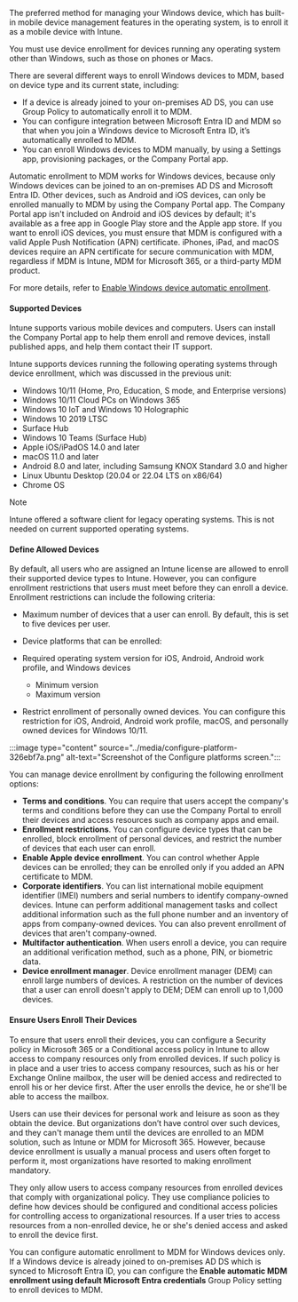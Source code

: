 The preferred method for managing your Windows device, which has built-in mobile device management features in the operating system, is to enroll it as a mobile device with Intune.

You must use device enrollment for devices running any operating system other than Windows, such as those on phones or Macs.

There are several different ways to enroll Windows devices to MDM, based on device type and its current state, including:

 -  If a device is already joined to your on-premises AD DS, you can use Group Policy to automatically enroll it to MDM.
 -  You can configure integration between Microsoft Entra ID and MDM so that when you join a Windows device to Microsoft Entra ID, it’s automatically enrolled to MDM.
 -  You can enroll Windows devices to MDM manually, by using a Settings app, provisioning packages, or the Company Portal app.

Automatic enrollment to MDM works for Windows devices, because only Windows devices can be joined to an on-premises AD DS and Microsoft Entra ID. Other devices, such as Android and iOS devices, can only be enrolled manually to MDM by using the Company Portal app. The Company Portal app isn't included on Android and iOS devices by default; it's available as a free app in Google Play store and the Apple app store. If you want to enroll iOS devices, you must ensure that MDM is configured with a valid Apple Push Notification (APN) certificate. iPhones, iPad, and macOS devices require an APN certificate for secure communication with MDM, regardless if MDM is Intune, MDM for Microsoft 365, or a third-party MDM product.

For more details, refer to [Enable Windows device automatic enrollment](/mem/intune/enrollment/quickstart-enroll-windows-device).

#### Supported Devices

Intune supports various mobile devices and computers. Users can install the Company Portal app to help them enroll and remove devices, install published apps, and help them contact their IT support.

Intune supports devices running the following operating systems through device enrollment, which was discussed in the previous unit:

 -  Windows 10/11 (Home, Pro, Education, S mode, and Enterprise versions)
 -  Windows 10/11 Cloud PCs on Windows 365
 -  Windows 10 IoT and Windows 10 Holographic
 -  Windows 10 2019 LTSC
 -  Surface Hub
 -  Windows 10 Teams (Surface Hub)
 -  Apple iOS/iPadOS 14.0 and later
 -  macOS 11.0 and later
 -  Android 8.0 and later, including Samsung KNOX Standard 3.0 and higher
 -  Linux Ubuntu Desktop (20.04 or 22.04 LTS on x86/64)
 -  Chrome OS

> [!NOTE]
> Intune offered a software client for legacy operating systems. This is not needed on current supported operating systems.

#### Define Allowed Devices

By default, all users who are assigned an Intune license are allowed to enroll their supported device types to Intune. However, you can configure enrollment restrictions that users must meet before they can enroll a device. Enrollment restrictions can include the following criteria:

 -  Maximum number of devices that a user can enroll. By default, this is set to five devices per user.
 -  Device platforms that can be enrolled:
 -  Required operating system version for iOS, Android, Android work profile, and Windows devices
    
     -  Minimum version
     -  Maximum version
 -  Restrict enrollment of personally owned devices. You can configure this restriction for iOS, Android, Android work profile, macOS, and personally owned devices for Windows 10/11.

:::image type="content" source="../media/configure-platform-326ebf7a.png" alt-text="Screenshot of the Configure platforms screen.":::


You can manage device enrollment by configuring the following enrollment options:

 -  **Terms and conditions**. You can require that users accept the company's terms and conditions before they can use the Company Portal to enroll their devices and access resources such as company apps and email.
 -  **Enrollment restrictions**. You can configure device types that can be enrolled, block enrollment of personal devices, and restrict the number of devices that each user can enroll.
 -  **Enable Apple device enrollment**. You can control whether Apple devices can be enrolled; they can be enrolled only if you added an APN certificate to MDM.
 -  **Corporate identifiers**. You can list international mobile equipment identifier (IMEI) numbers and serial numbers to identify company-owned devices. Intune can perform additional management tasks and collect additional information such as the full phone number and an inventory of apps from company-owned devices. You can also prevent enrollment of devices that aren't company-owned.
 -  **Multifactor authentication**. When users enroll a device, you can require an additional verification method, such as a phone, PIN, or biometric data.
 -  **Device enrollment manager**. Device enrollment manager (DEM) can enroll large numbers of devices. A restriction on the number of devices that a user can enroll doesn't apply to DEM; DEM can enroll up to 1,000 devices.

#### Ensure Users Enroll Their Devices

To ensure that users enroll their devices, you can configure a Security policy in Microsoft 365 or a Conditional access policy in Intune to allow access to company resources only from enrolled devices. If such policy is in place and a user tries to access company resources, such as his or her Exchange Online mailbox, the user will be denied access and redirected to enroll his or her device first. After the user enrolls the device, he or she'll be able to access the mailbox.

Users can use their devices for personal work and leisure as soon as they obtain the device. But organizations don’t have control over such devices, and they can't manage them until the devices are enrolled to an MDM solution, such as Intune or MDM for Microsoft 365. However, because device enrollment is usually a manual process and users often forget to perform it, most organizations have resorted to making enrollment mandatory.

They only allow users to access company resources from enrolled devices that comply with organizational policy. They use compliance policies to define how devices should be configured and conditional access policies for controlling access to organizational resources. If a user tries to access resources from a non-enrolled device, he or she's denied access and asked to enroll the device first.

You can configure automatic enrollment to MDM for Windows devices only. If a Windows device is already joined to on-premises AD DS which is synced to Microsoft Entra ID, you can configure the **Enable automatic MDM enrollment using default Microsoft Entra credentials** Group Policy setting to enroll devices to MDM.
